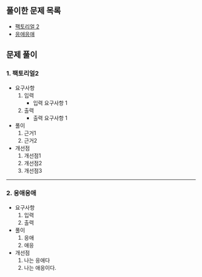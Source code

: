 ## 풀이한 문제 목록

- [팩토리얼 2](https://www.acmicpc.net/problem/27433)
- [응애응애](https:/www.naver.com)

## 문제 풀이

### 1. 팩토리얼2

- 요구사항
  1. 입력
     - 입력 요구사항 1
  2. 출력
     - 출력 요구사항 1
- 풀이
  1. 근거1
  2. 근거2
- 개선점
  1. 개선점1
  2. 개선점2
  3. 개선점3
   
---
### 2. 응애응애

- 요구사항
  1. 입력
  2. 출력
- 풀이
  1. 응애
  2. 애응
- 개선점
  1. 나는 응애다
  2. 나는 애응이다.